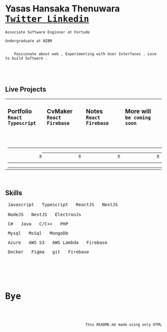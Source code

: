 <h1>
    Yasas Hansaka Thenuwara
    <div>
        <kbd>
            <a href="">
                Twitter
            </a>
        </kbd>
        <kbd>
            <a href="">
                Linkedin
            </a>
        </kbd>
    </div>
</h1>

```
Associate Software Enginner at Fortude

Undergraduate at NIBM
```

<code>
    Passionate about web , Experimenting with User Interfaces . Love to build Software .
</code>

<br/>
<br/>
<br/>

<h2> Live Projects </h2>
<table width="100%">
    <tbody>
        <tr valign="center">
            <td width="25%">
                <h3>Portfolio
                <div>
                    <kbd>
                        React
                    </kbd>
                    <kbd>
                        Typescript
                    </kbd>
                </div>
                </h3>
                <br>
                <div align="end">
                    <a href="xthenuwar.github.io/portfolio" target="_blank">
                             <code border="0" align="end">
                             <b>
                          >
                          </b>
                        </code>
                </a>
                </div>
            </td>
            <td width="25%" >
              <h3>CvMaker
                <div>
                    <kbd>
                        React
                    </kbd>
                    <kbd>
                        Firebase
                    </kbd>
                </div>
                </h3>
                 <br>
                <div align="end">
                    <a href="xthenuwar.github.io/cvmaker" target="_blank">
                                   <code border="0" align="end">
                              <b>
                          >
                          </b>
                        </code>
                </a>
                </div>
            </td>
            <td width="25%">
              <h3>Notes
                <div>
                    <kbd>
                        React
                    </kbd>
                    <kbd>
                        Firebase
                    </kbd>
                </div>
                </h3>
                 <br>
                <div align="end">
                    <a href="xthenuwar.github.io/notes" target="_blank">
                                   <code border="0" align="end">
                            <b>
                          >
                          </b>
                        </code>
                </a>
                </div>
            </td>
            <td width="25%">
            <h3>More will
                <div>
                    <kbd>
                        be coming
                    </kbd>
                    <kbd>
                        soon
                    </kbd>
                </div>
                </h3>
                 <br>
                <div align="end">
                    <a href="xthenuwar.github.io/portfolio" target="_blank">
                                  <code border="0" align="end">
                            <b>
                          >
                          </b>
                        </code>
                </a>
                </div>
            </td>
        </tr>
    </tbody>

</table>

<br>
<h2>Skills</h2>

<pre>
<kbd> Javascript </kbd> <kbd> Typescript </kbd> <kbd> ReactJS </kbd> <kbd> NextJS </kbd> 
<small></small>
<kbd> NodeJS </kbd> <kbd> NestJS </kbd> <kbd> ElectronJs </kbd>
</pre>

<pre>
<kbd> C# </kbd> <kbd> Java </kbd> <kbd> C/C++ </kbd> <kbd> PHP </kbd>
</pre>

<pre>
<kbd> Mysql </kbd> <kbd> MsSql </kbd> <kbd> MongoDb </kbd> 
</pre>

<pre>
<kbd> Azure </kbd> <kbd> AWS S3 </kbd> <kbd> AWS Lambda </kbd> <kbd> Firebase </kbd>
</pre>

<pre>
<kbd> Docker </kbd> <kbd> Figma </kbd> <kbd> git </kbd> <kbd> Firebase </kbd>
</pre>

<br/>
<br/>

<pre>
  <h1>Bye</h1>
  <div align="end">
    <small>This <kbd>README.md</kbd> made using only HTML</small>
  </div>
</pre>
